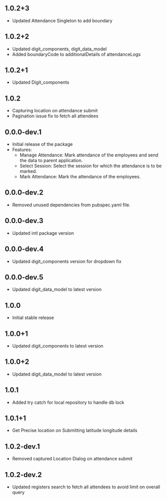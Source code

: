 ## 1.0.2+3
* Updated Attendance Singleton to add boundary

## 1.0.2+2
* Updated digit_components, digit_data_model
* Added boundaryCode to additionalDetails of attendanceLogs

## 1.0.2+1
* Updated Digit_components

## 1.0.2
* Capturing location on attendance submit
* Pagination issue fix to fetch all attendees

## 0.0.0-dev.1

* Initial release of the package 
* Features:
  - Manage Attendance: Mark attendance of the employees and send the data to parent application.
  - Select Session: Select the session for which the attendance is to be marked.
  - Mark Attendance: Mark the attendance of the employees.

## 0.0.0-dev.2

* Removed unused dependencies from pubspec.yaml file.

## 0.0.0-dev.3

* Updated intl package version


## 0.0.0-dev.4

* Updated digit_components version for dropdown fix

## 0.0.0-dev.5

* Updated digit_data_model to latest version

## 1.0.0

* Initial stable release

## 1.0.0+1

* Updated digit_components to latest version

## 1.0.0+2

* Updated digit_data_model to latest version

## 1.0.1

* Added try catch for local repository to handle db lock

## 1.0.1+1
* Get Precise location on Submitting latitude longitude details

## 1.0.2-dev.1
* Removed captured Location Dialog on attendance submit

## 1.0.2-dev.2
* Updated registers search to fetch all attendees to avoid limit on overall query